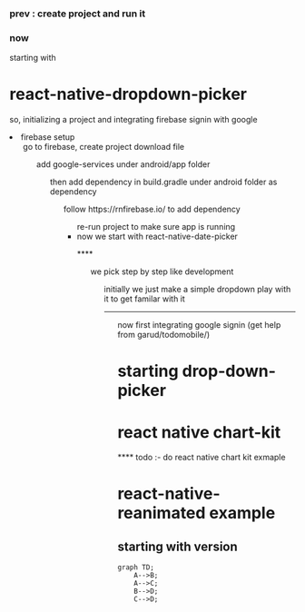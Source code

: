 ### prev : create project and run it

### now

starting with

# react-native-dropdown-picker

so, initializing a project and integrating firebase signin with google

<li> firebase setup
<ul> go to firebase, create project download file 
<ul> add google-services under android/app folder
<ul> then add dependency in build.gradle under android folder as dependency
<ul> follow <a>https://rnfirebase.io/</a> to add dependency
<ul> re-run project to make sure app is running

<li> now we start with react-native-date-picker

\*\*\*\*

<ul> we pick step by step like development
<ul> initially we just make a simple dropdown play with it to get familar with it

---

<ul> now first integrating google signin (get help from garud/todomobile/)

# starting drop-down-picker

# react native chart-kit

\*\*\*\* todo :- do react native chart kit exmaple

# react-native-reanimated example

## starting with version

```mermaid
graph TD;
    A-->B;
    A-->C;
    B-->D;
    C-->D;
```
